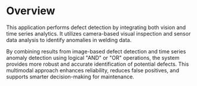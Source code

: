 # Overview

This application performs defect detection by integrating both vision and time series analytics. It utilizes camera-based visual inspection and sensor data analysis to identify anomalies in welding data. 

By combining results from image-based defect detection and time series anomaly detection using logical "AND" or "OR" operations, the system provides more robust and accurate identification of potential defects. This multimodal approach enhances reliability, reduces false positives, and supports smarter decision-making for maintenance.
